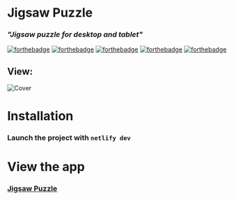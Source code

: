 # Jigsaw Puzzle

### **_"Jigsaw puzzle for desktop and tablet"_**

[![forthebadge](https://img.shields.io/badge/NodeJS-version%2016.14.2-7fc728)](https://nodejs.org/en)
[![forthebadge](https://img.shields.io/badge/Made%20with-Create%20React%20App-09d3ac)](https://react.dev/) [![forthebadge](https://img.shields.io/badge/Use-Firebase-ffcc30)](https://firebase.google.com/) [![forthebadge](https://img.shields.io/badge/Use-Zustand-1e4cc9)](https://github.com/pmndrs/zustand) [![forthebadge](https://img.shields.io/badge/Use-Headbreaker-b27930)](https://github.com/flbulgarelli/headbreaker)

## View:

![Cover](https://github.com/VeraPandi/puzzle/assets/84042427/b364d8fc-5edc-4255-9d16-7f16d5e09328)

# Installation

### Launch the project with `netlify dev`

# View the app

### [Jigsaw Puzzle](https://vp-jigsaw-puzzle.netlify.app/)
